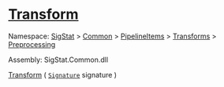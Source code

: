 # [Transform](./UniformScale-100663843.md)

Namespace: [SigStat]() > [Common](./../../../../README.md) > [PipelineItems]() > [Transforms]() > [Preprocessing](./../README.md)

Assembly: SigStat.Common.dll

[Transform](./UniformScale-100663843.md) ( [`Signature`](./../../../../Signature.md) signature )
